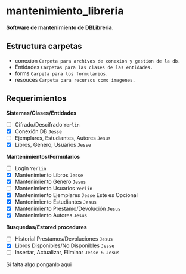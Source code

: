 # mantenimiento_libreria

**Software de mantenimiento de DBLibreria.**

## Estructura carpetas

- conexion `Carpeta para archivos de conexion y gestion de la db.`
- Entidades 	`Carpetas para las clases de las entidades.`
- forms		`Carpeta para los formularios.`
- resouces	`Carpeta para recursos como imagenes.`

## Requerimientos

**Sistemas/Clases/Entidades**
* [ ] Cifrado/Descifrado `Yerlin`
* [X] Conexión DB `Jesse`
* [ ] Ejemplares, Estudiantes, Autores `Jesus`
* [X] Libros, Genero, Usuarios `Jesse` 

**Mantenimientos/Formularios**
* [ ] Login `Yerlin`
* [X] Mantenimiento Libros `Jesse`
* [X] Mantenimiento Genero `Jesus`
* [ ] Mantenimiento Usuarios `Yerlin`
* [X] Mantenimiento Ejemplares `Jesse` Este es Opcional
* [X] Mantenimiento Estudiantes `Jesus`
* [X] Mantenimiento Prestamo/Devolución `Jesus`
* [X] Mantenimiento Autores `Jesus`

**Busquedas/Estored procedures**
* [ ] Historial Prestamos/Devoluciones `Jesus`
* [X] Libros Disponibles/No Disponibles `Jesse`
* [ ] Insertar, Actualizar, Eliminar `Jesse & Jesus`

Si falta algo ponganlo aqui
